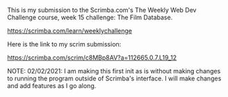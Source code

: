 This is my submission to the Scrimba.com's The Weekly Web Dev Challenge course, week 15 challenge: The Film Database.

https://scrimba.com/learn/weeklychallenge

Here is the link to my scrim submission:

https://scrimba.com/scrim/c8MBp8AV?a=112665.0.7.L19_12

NOTE: 02/02/2021: I am making this first init as is without making changes to running the program outside of Scrimba's interface.  I will make changes and add features as I go along.


